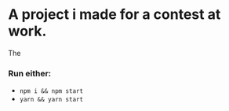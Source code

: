 # A project i made for a contest at work.
The 

### Run either:
- `npm i && npm start`
- `yarn && yarn start`